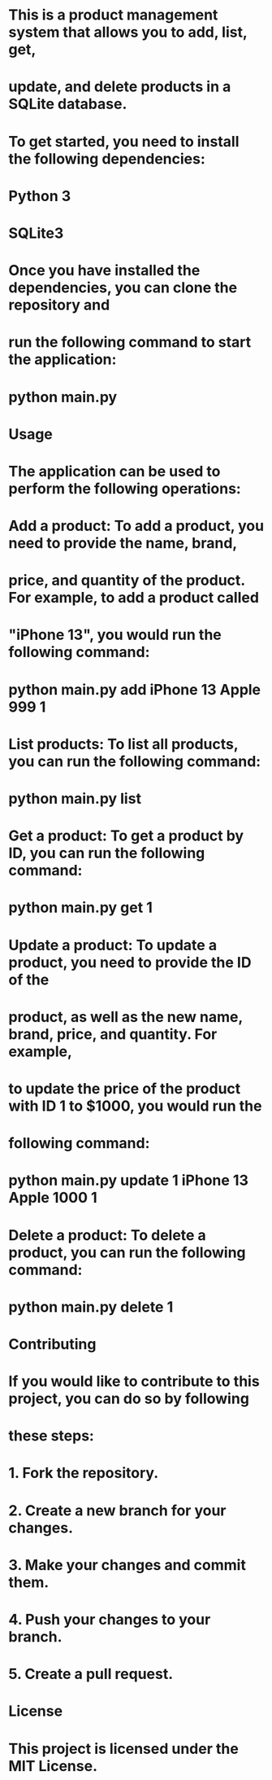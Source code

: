 # This is a product management system that allows you to add, list, get,
# update, and delete products in a SQLite database.

# To get started, you need to install the following dependencies:
#
# Python 3
# SQLite3

# Once you have installed the dependencies, you can clone the repository and
# run the following command to start the application:
#
# python main.py

# Usage
#
# The application can be used to perform the following operations:
#
# Add a product: To add a product, you need to provide the name, brand,
# price, and quantity of the product. For example, to add a product called
# "iPhone 13", you would run the following command:
#
# python main.py add iPhone 13 Apple 999 1
#
# List products: To list all products, you can run the following command:
#
# python main.py list
#
# Get a product: To get a product by ID, you can run the following command:
#
# python main.py get 1
#
# Update a product: To update a product, you need to provide the ID of the
# product, as well as the new name, brand, price, and quantity. For example,
# to update the price of the product with ID 1 to $1000, you would run the
# following command:
#
# python main.py update 1 iPhone 13 Apple 1000 1
#
# Delete a product: To delete a product, you can run the following command:
#
# python main.py delete 1

# Contributing
#
# If you would like to contribute to this project, you can do so by following
# these steps:
#
# 1. Fork the repository.
# 2. Create a new branch for your changes.
# 3. Make your changes and commit them.
# 4. Push your changes to your branch.
# 5. Create a pull request.

# License
#
# This project is licensed under the MIT License.